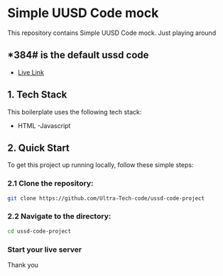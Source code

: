 # Simple UUSD Code mock
This repository contains Simple UUSD Code mock. Just playing around

## *384# is the default ussd code

- [Live Link](https://ultra-tech-code.github.io/ussd-code-project/index.html)

## 1. Tech Stack
This boilerplate uses the following tech stack:
- HTML
-Javascript


## 2. Quick Start

To get this project up running locally, follow these simple steps:

### 2.1 Clone the repository:

```bash
git clone https://github.com/Ultra-Tech-code/ussd-code-project
```

### 2.2 Navigate to the directory:

```bash
cd ussd-code-project
```

### Start your live server

Thank you